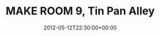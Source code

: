 ---
templateKey: event
guid: 0897058f-6eab-11ea-99c5-002590d1d1b0
date: 2012-05-12T22:30:00+00:00
eventTime: '10:30pm'
title: MAKE ROOM 9, Tin Pan Alley
artist: MAKE ROOM 9
city: Tainan
venue: Tin Pan Alley
group: LEO37
guests: DJ Serpico, DJ TwoHands
url: https://www.facebook.com/events/338825552844537/
---